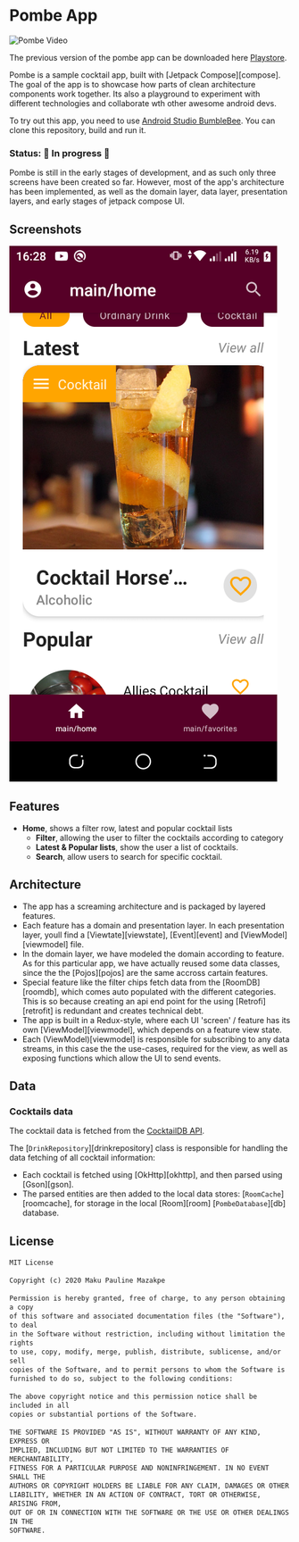 # Pombe App
![Pombe Video](./docs/vid.gif)

The previous version of the pombe app can be downloaded here [Playstore](https://play.google.com/store/apps/details?id=com.maku.pombe).

Pombe is a sample cocktail app, built with [Jetpack Compose][compose]. The goal of the app is to
showcase how parts of clean architecture components work together. Its also a playground to experiment
with different technologies and collaborate wth other awesome android devs.

To try out this app, you need to use
[Android Studio BumbleBee](https://developer.android.com/studio).
You can clone this repository, build and run it.

### Status: 🚧 In progress 🚧

Pombe is still in the early stages of development, and as such only three screens have been created
so far. However, most of the app's architecture has been implemented, as well as the domain layer,
data layer, presentation layers, and early stages of jetpack compose UI.

## Screenshots

<img src="docs/pic.png"/>

## Features

- __Home__, shows a filter row, latest and popular cocktail lists
  - __Filter__, allowing the user to filter the cocktails according to category
  - __Latest & Popular lists__, show the user a list of cocktails.
  - __Search__, allow users to search for specific cocktail.

## Architecture
- The app has a screaming architecture and is packaged by layered features.
- Each feature has a domain and presentation layer. In each presentation layer, youll find a [Viewtate][viewstate], [Event][event] and [ViewModel][viewmodel] file.
- In the domain layer, we have modeled the domain according to feature. As for this particular app, we have actually reused some data classes, since the the [Pojos][pojos] are the same accross cartain features.
- Special feature like the filter chips fetch data from the [RoomDB][roomdb], which comes auto populated with the different categories. This is so because creating an api end point for the using [Retrofi][retrofit] is redundant and creates technical debt.
- The app is built in a Redux-style, where each UI 'screen' / feature has its own [ViewModel][viewmodel], which depends on a feature view state.
- Each (ViewModel)[viewmodel] is responsible for subscribing to any data streams, in this case the the use-cases, required for the view, as well as exposing functions which allow the UI to send events.

## Data

### Cocktails data

The cocktail data is fetched from the [CocktailDB API](https://www.thecocktaildb.com/api.php).

The [`DrinkRepository`][drinkrepository] class is responsible for handling the data fetching of all cocktail information:

 - Each cocktail is fetched using [OkHttp][okhttp], and then parsed using [Gson][gson].
 - The parsed entities are then added to the local data stores: [`RoomCache`][roomcache], for storage in the local [Room][room] [`PombeDatabase`][db] database.

## License
```
MIT License

Copyright (c) 2020 Maku Pauline Mazakpe

Permission is hereby granted, free of charge, to any person obtaining a copy
of this software and associated documentation files (the "Software"), to deal
in the Software without restriction, including without limitation the rights
to use, copy, modify, merge, publish, distribute, sublicense, and/or sell
copies of the Software, and to permit persons to whom the Software is
furnished to do so, subject to the following conditions:

The above copyright notice and this permission notice shall be included in all
copies or substantial portions of the Software.

THE SOFTWARE IS PROVIDED "AS IS", WITHOUT WARRANTY OF ANY KIND, EXPRESS OR
IMPLIED, INCLUDING BUT NOT LIMITED TO THE WARRANTIES OF MERCHANTABILITY,
FITNESS FOR A PARTICULAR PURPOSE AND NONINFRINGEMENT. IN NO EVENT SHALL THE
AUTHORS OR COPYRIGHT HOLDERS BE LIABLE FOR ANY CLAIM, DAMAGES OR OTHER
LIABILITY, WHETHER IN AN ACTION OF CONTRACT, TORT OR OTHERWISE, ARISING FROM,
OUT OF OR IN CONNECTION WITH THE SOFTWARE OR THE USE OR OTHER DEALINGS IN THE
SOFTWARE.
```
